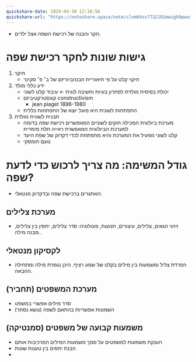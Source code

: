 ```yaml
---
quickshare-date: 2024-04-30 12:10:56
quickshare-url: "https://noteshare.space/note/clvm64sv7732101mwigh9pwou#9kZKoj4TjAVVXKuQ7+sioqfABp9rL/U7qKm6guhfyvc"
---
```

- חקר והבנה של רכישת השפה אצל ילדים.
# גישות שונות לחקר רכישת שפה
1. חיקוי
	- חיקוי קלט על פי תיאוריית הבנהביוריזם של ב׳ פ׳ סקינר
2. ידע כללי מולד
	- יכולת בסיסית מולדת לפתרון בעיות וחשיבה לוגית ← עיבוד קלט לשוני
	- קונסטרקטיביזם constructivism
		- jean piaget 1896-1980
	- התפתחות לשונית היא פועל יוצא של התפתחות כללית
3. תבנית לשונית מולדת
	- מערכת ביולוגית המכילה חוקים לשוניים המאפשרים רכישת שפה בדומה למערכת הביולוגית המאפשרת ראייה תלת מימדית
	- קלט לשוני מפעיל את המערכת והיא מתפתחת לכדי דקדוק של שפת היעד
	- נועם חומסקי
# גודל המשימה: מה צריך לרכוש כדי לדעת שפה?
- האתגרים ברכישת שפה ובדקדוק מנטאלי:
## מערכת צלילים
- זיהוי הגאים, צלילים, עיצורים, תנועות, פונולוגיה: סדר צלילים, יחסין בין צלילים, מבנה מילה..
## לקסיקון מנטאלי
- הפרדת צליל ומשמעות בין מילים בקלט של שמע רציף. היכן נגמרת מילה ומתחילה ההבאה.
## מערכת המשפטים (תחביר)
- סדר מילים אפשרי במשפט
- השמטות אפשריות בהתאם לשפה (נושא נסתר)
## משמעות קבועה של משפטים (סמנטיקה)
- הענקת משמעות למשפטים על סמך משמעות המילים המרכיבות אותם
- הבנת יחסים בין טענות שונות
- 